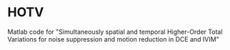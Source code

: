# HOTV
Matlab code for "Simultaneously spatial and temporal Higher-Order Total Variations for noise suppression and motion reduction in DCE and IVIM"
